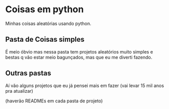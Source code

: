 # Coisas em python

Minhas coisas aleatórias usando python.

## Pasta de Coisas simples

É meio óbvio mas nessa pasta tem projetos aleatórios muito simples e bestas q vão estar meio bagunçados, mas que eu me diverti fazendo.

## Outras pastas

Aí vão alguns projetos que eu já pensei mais em fazer (vai levar 15 mil anos pra atualizar)

(haverão READMEs em cada pasta de projeto)

